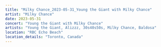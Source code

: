 ```yaml
---
title: "Milky Chance_2023-05-31_Young the Giant with Milky Chance"
artist: "Milky Chance"
date: 2023-05-31
concert: "Young the Giant with Milky Chance"
artists: "Young the Giant, Alizzz, 30s40s50s, Milky Chance, Baldosa"
location: "RBC Echo Beach"
location_details: "Toronto, Canada"
---
```

